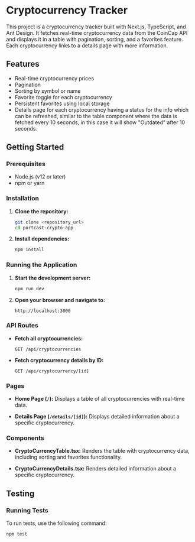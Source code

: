 # Cryptocurrency Tracker

This project is a cryptocurrency tracker built with Next.js, TypeScript, and Ant Design. It fetches real-time cryptocurrency data from the CoinCap API and displays it in a table with pagination, sorting, and a favorites feature. Each cryptocurrency links to a details page with more information.

## Features

- Real-time cryptocurrency prices
- Pagination
- Sorting by symbol or name
- Favorite toggle for each cryptocurrency
- Persistent favorites using local storage
- Details page for each cryptocurrency having a status for the info which can be refreshed, similar to the table component where the data is fetched every 10 seconds, in this case it will show "Outdated" after 10 seconds.

## Getting Started

### Prerequisites

- Node.js (v12 or later)
- npm or yarn

### Installation

1. **Clone the repository:**

   ```sh
   git clone <repository_url>
   cd portcast-crypto-app
   ```

2. **Install dependencies:**

   ```sh
   npm install
   ```

### Running the Application

1. **Start the development server:**

   ```sh
   npm run dev
   ```

2. **Open your browser and navigate to:**

   ```
   http://localhost:3000
   ```

### API Routes

- **Fetch all cryptocurrencies:**

  ```
  GET /api/cryptocurrencies
  ```

- **Fetch cryptocurrency details by ID:**

  ```
  GET /api/cryptocurrency/[id]
  ```

### Pages

- **Home Page (`/`):**
  Displays a table of all cryptocurrencies with real-time data.

- **Details Page (`/details/[id]`):**
  Displays detailed information about a specific cryptocurrency.

### Components

- **CryptoCurrencyTable.tsx:**
  Renders the table with cryptocurrency data, including sorting and favorites functionality.

- **CryptoCurrencyDetails.tsx:**
  Renders detailed information about a specific cryptocurrency.

## Testing

### Running Tests

To run tests, use the following command:

```sh
npm test
```

